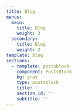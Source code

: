 ```yaml
---
title: Blog
menus:
  main:
    title: Blog
    weight: 3
  secondary:
    title: Blog
    weight: 2
template: blog
sections:
  - template: postsblock
    component: PostsBlock
    bg: gray
    type: postsblock
    title: ''
    section_id: ''
    subtitle: ''
---
```

